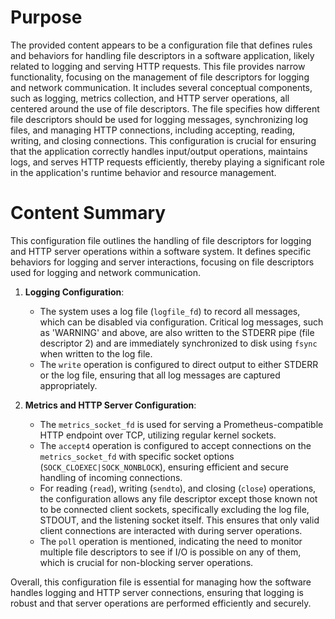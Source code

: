 # Purpose
The provided content appears to be a configuration file that defines rules and behaviors for handling file descriptors in a software application, likely related to logging and serving HTTP requests. This file provides narrow functionality, focusing on the management of file descriptors for logging and network communication. It includes several conceptual components, such as logging, metrics collection, and HTTP server operations, all centered around the use of file descriptors. The file specifies how different file descriptors should be used for logging messages, synchronizing log files, and managing HTTP connections, including accepting, reading, writing, and closing connections. This configuration is crucial for ensuring that the application correctly handles input/output operations, maintains logs, and serves HTTP requests efficiently, thereby playing a significant role in the application's runtime behavior and resource management.
# Content Summary
This configuration file outlines the handling of file descriptors for logging and HTTP server operations within a software system. It defines specific behaviors for logging and server interactions, focusing on file descriptors used for logging and network communication.

1. **Logging Configuration**: 
   - The system uses a log file (`logfile_fd`) to record all messages, which can be disabled via configuration. Critical log messages, such as 'WARNING' and above, are also written to the STDERR pipe (file descriptor 2) and are immediately synchronized to disk using `fsync` when written to the log file.
   - The `write` operation is configured to direct output to either STDERR or the log file, ensuring that all log messages are captured appropriately.

2. **Metrics and HTTP Server Configuration**:
   - The `metrics_socket_fd` is used for serving a Prometheus-compatible HTTP endpoint over TCP, utilizing regular kernel sockets.
   - The `accept4` operation is configured to accept connections on the `metrics_socket_fd` with specific socket options (`SOCK_CLOEXEC|SOCK_NONBLOCK`), ensuring efficient and secure handling of incoming connections.
   - For reading (`read`), writing (`sendto`), and closing (`close`) operations, the configuration allows any file descriptor except those known not to be connected client sockets, specifically excluding the log file, STDOUT, and the listening socket itself. This ensures that only valid client connections are interacted with during server operations.
   - The `poll` operation is mentioned, indicating the need to monitor multiple file descriptors to see if I/O is possible on any of them, which is crucial for non-blocking server operations.

Overall, this configuration file is essential for managing how the software handles logging and HTTP server connections, ensuring that logging is robust and that server operations are performed efficiently and securely.
